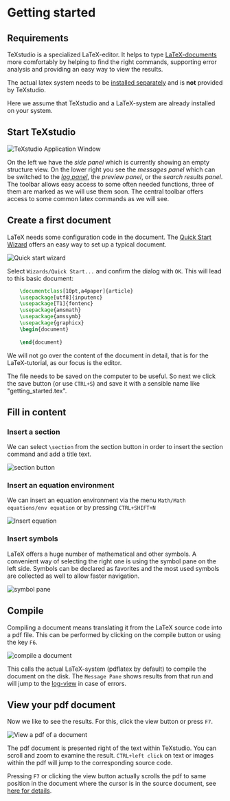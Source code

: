 # Getting started

## Requirements
TeXstudio is a specialized LaTeX-editor. It helps to type [LaTeX-documents](https://www.latex-project.org/about/) more comfortably by helping to find the right commands, supporting error analysis and providing an easy way to view the results.

The actual latex system needs to be [installed separately](https://www.latex-project.org/get/) and is **not** provided by TeXstudio.

Here we assume that TeXstudio and a LaTeX-system are already installed on your system.

## Start TeXstudio
<!--
This needs to be refined
-->
![TeXstudio Application Window](images/txs_overview.webp)

On the left we have the *side panel* which is currently showing an empty structure view.
On the lower right you see the *messages panel* which can be switched to the [*log panel*](compiling.md#the-log-files), the *preview panel*, or the *search results panel*. The toolbar allows easy access to some often needed functions, three of them are marked as we will use them soon.
The central toolbar offers access to some common latex commands as we will see.

## Create a first document
LaTeX needs some configuration code in the document. The [Quick Start Wizard](editing.md#setting-the-preamble-of-a-tex-document) offers an easy way to set up a typical document.

![Quick start wizard](images/txs_wizard.webp)

Select `Wizards/Quick Start...` and confirm the dialog with `OK`.
This will lead to this basic document:
```latex
    \documentclass[10pt,a4paper]{article}
    \usepackage[utf8]{inputenc}
    \usepackage[T1]{fontenc}
    \usepackage{amsmath}
    \usepackage{amssymb}
    \usepackage{graphicx}
    \begin{document}
        
    \end{document}
```

We will not go over the content of the document in detail, that is for the LaTeX-tutorial, as our focus is the editor.

The file needs to be saved on the computer to be useful.
So next we click the save button (or use `CTRL+S`) and save it with a sensible name like "getting_started.tex".

## Fill in content
### Insert a section
We can select `\section` from the section button in order to insert the section command and add a title text.

![section button](images/txs_section.webp)

### Insert an equation environment
We can insert an equation environment via the menu `Math/Math equations/env equation` or by pressing `CTRL+SHIFT+N`

![Insert equation](images/txs_equation.webp)

### Insert symbols
LaTeX offers a huge number of mathematical and other symbols. A convenient way of selecting the right one is using the symbol pane on the left side. Symbols can be declared as favorites and the most used symbols are collected as well to allow faster navigation.

![symbol pane](images/txs_symbol.webp)

## Compile 
Compiling a document means translating it from the LaTeX source code into a pdf file.
This can be performed by clicking on the compile button or using the key `F6`.

![compile a document](images/txs_compile.webp)

This calls the actual LaTeX-system (pdflatex by default) to compile the document on the disk.
The `Message Pane` shows results from that run and will jump to the [log-view](compiling.md#the-log-files) in case of errors.

## View your pdf document
Now we like to see the results. For this, click the view button or press `F7`.

![View a pdf of a document](images/txs_view.webp)

The pdf document is presented right of the text within TeXstudio.
You can scroll and zoom to examine the result. 
`CTRL+left click` on text or images within the pdf will jump to the corresponding source code.

Pressing `F7` or clicking the view button actually scrolls the pdf to same position in the document where the cursor is in the source document, see [here for details](viewing.md#forward-and-inverse-searching).

<!--
label/ref
navigation (structure)
insert commands
completer
syntax check
-->

